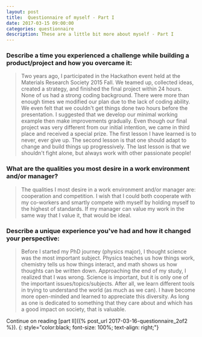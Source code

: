```yaml
---
layout: post
title:  Questionnaire of myself - Part I
date: 2017-03-15 09:00:00
categories: questionnaire
description: These are a little bit more about myself - Part I
---
```


### Describe a time you experienced a challenge while building a product/project and how you overcame it:

> Two years ago, I participated in the Hackathon event held at the Materials Research Society 2015 Fall. We teamed up, collected ideas, created a strategy, and finished the final project within 24 hours. None of us had a strong coding background. There were more than enough times we modified our plan due to the lack of coding ability. We even felt that we couldn't get things done two hours before the presentation. I suggested that we develop our minimal working example then make improvements gradually. Even though our final project was very different from our initial intention, we came in third place and received a special prize. The first lesson I have learned is to never, ever give up. The second lesson is that one should adapt to change and build things up progressively. The last lesson is that we shouldn't fight alone, but always work with other passionate people!

### What are the qualities you most desire in a work environment and/or manager?

> The qualities I most desire in a work environment and/or manager are: cooperation and competition. I wish that I could both cooperate with my co-workers and smartly compete with myself by holding myself to the highest of standards. If my manager can value my work in the same way that I value it, that would be ideal.

### Describe a unique experience you've had and how it changed your perspective:

> Before I started my PhD journey (physics major), I thought science was the most important subject. Physics teaches us how things work, chemistry tells us how things interact, and math shows us how thoughts can be written down. Approaching the end of my study, I realized that I was wrong. Science is important, but it is only one of the important issues/topics/subjects. After all, we learn different tools in trying to understand the world (as much as we can). I have become more open-minded and learned to appreciate this diversity. As long as one is dedicated to something that they care about and which has a good impact on society, that is valuable.


Continue on reading [<span class="blue">part II</span>]({% post_url 2017-03-16-questionnaire_2of2 %}).
{: style="color:black; font-size: 100%; text-align: right;"}

